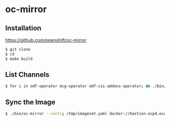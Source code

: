 # oc-mirror

## Installation
<https://github.com/openshift/oc-mirror>

~~~bash
$ git clone
$ cd
$ make build
~~~

## List Channels

~~~bash
$ for i in odf-operator mcg-operator odf-csi-addons-operator; do ./bin/oc-mirror list operators --version=4.10 --catalog=registry.redhat.io/redhat/redhat-operator-index:v4.10 --package=$i; done
~~~

## Sync the Image

~~~bash
$ ./bin/oc-mirror --config /tmp/imageset.yaml docker://bastion.ocp4.example.com:5000/oc-mirror
~~~
